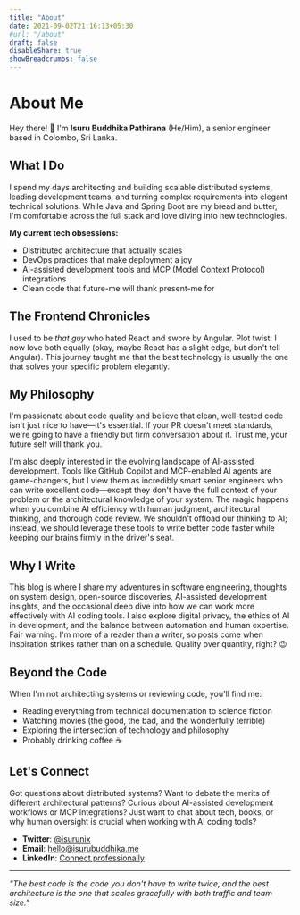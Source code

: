 ```yaml
---
title: "About"
date: 2021-09-02T21:16:13+05:30
#url: "/about"
draft: false
disableShare: true
showBreadcrumbs: false
---
```


# About Me

Hey there! 👋 I'm **Isuru Buddhika Pathirana** (He/Him), a senior engineer based in Colombo, Sri Lanka.

## What I Do

I spend my days architecting and building scalable distributed systems, leading development teams, and turning complex requirements into elegant technical solutions. While Java and Spring Boot are my bread and butter, I'm comfortable across the full stack and love diving into new technologies.

**My current tech obsessions:**
- Distributed architecture that actually scales
- DevOps practices that make deployment a joy
- AI-assisted development tools and MCP (Model Context Protocol) integrations
- Clean code that future-me will thank present-me for

## The Frontend Chronicles

I used to be *that guy* who hated React and swore by Angular. Plot twist: I now love both equally (okay, maybe React has a slight edge, but don't tell Angular). This journey taught me that the best technology is usually the one that solves your specific problem elegantly.

## My Philosophy

I'm passionate about code quality and believe that clean, well-tested code isn't just nice to have—it's essential. If your PR doesn't meet standards, we're going to have a friendly but firm conversation about it. Trust me, your future self will thank you.

I'm also deeply interested in the evolving landscape of AI-assisted development. Tools like GitHub Copilot and MCP-enabled AI agents are game-changers, but I view them as incredibly smart senior engineers who can write excellent code—except they don't have the full context of your problem or the architectural knowledge of your system. The magic happens when you combine AI efficiency with human judgment, architectural thinking, and thorough code review. We shouldn't offload our thinking to AI; instead, we should leverage these tools to write better code faster while keeping our brains firmly in the driver's seat.

## Why I Write

This blog is where I share my adventures in software engineering, thoughts on system design, open-source discoveries, AI-assisted development insights, and the occasional deep dive into how we can work more effectively with AI coding tools. I also explore digital privacy, the ethics of AI in development, and the balance between automation and human expertise. Fair warning: I'm more of a reader than a writer, so posts come when inspiration strikes rather than on a schedule. Quality over quantity, right? 😉

## Beyond the Code

When I'm not architecting systems or reviewing code, you'll find me:
- Reading everything from technical documentation to science fiction
- Watching movies (the good, the bad, and the wonderfully terrible)
- Exploring the intersection of technology and philosophy
- Probably drinking coffee ☕

## Let's Connect

Got questions about distributed systems? Want to debate the merits of different architectural patterns? Curious about AI-assisted development workflows or MCP integrations? Just want to chat about tech, books, or why human oversight is crucial when working with AI coding tools?

- **Twitter**: [@isurunix](https://twitter.com/isurunix)
- **Email**: hello@isurubuddhika.me
- **LinkedIn**: [Connect professionally](https://linkedin.com/in/isurubuddhika)

---

*"The best code is the code you don't have to write twice, and the best architecture is the one that scales gracefully with both traffic and team size."*



